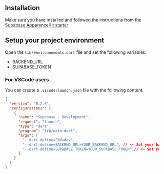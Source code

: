

## Installation

Make sure you have installed and followed the instructions from the
[Supabase ApparenceKit starter](https://github.com/Apparence-io/ApparenceKit-supabase)

## Setup your project environment

Open the `lib/environnements.dart` file and set the following variables:

- BACKEND_URL
- SUPABASE_TOKEN

### For VSCode users

You can create a `.vscode/launch.json` file with the following content:

```json
{
  "version": "0.2.0",
  "configurations": [
    {
      "name": "Supabase - Development",
      "request": "launch",
      "type": "dart",
      "program": "lib/main.dart",
      "args": [
        "--dart-define=ENV=dev",
        "--dart-define=BACKEND_URL=YOUR_BACKEND_URL", // <- Set your backend URL here
        "--dart-define=SUPABASE_TOKEN=YOUR_SUPABASE_TOKEN" // <- Set your Supabase token here,
      ]
    }
  ]
}
```
